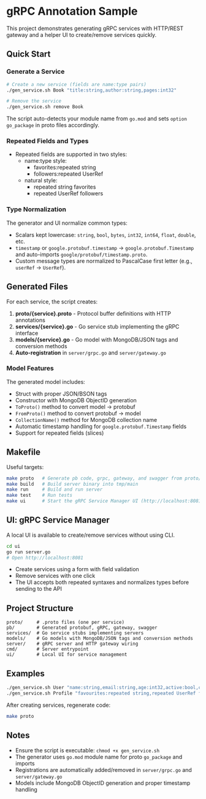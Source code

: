 # gRPC Annotation Sample

This project demonstrates generating gRPC services with HTTP/REST gateway and a helper UI to create/remove services quickly.

## Quick Start

### Generate a Service

```bash
# Create a new service (fields are name:type pairs)
./gen_service.sh Book "title:string,author:string,pages:int32"

# Remove the service
./gen_service.sh remove Book
```

The script auto-detects your module name from `go.mod` and sets `option go_package` in proto files accordingly.

### Repeated Fields and Types

- Repeated fields are supported in two styles:
  - name:type style:
    - favorites:repeated string
    - followers:repeated UserRef
  - natural style:
    - repeated string favorites
    - repeated UserRef followers

### Type Normalization

The generator and UI normalize common types:
- Scalars kept lowercase: `string`, `bool`, `bytes`, `int32`, `int64`, `float`, `double`, etc.
- `timestamp` or `google.protobuf.timestamp` → `google.protobuf.Timestamp` and auto-imports `google/protobuf/timestamp.proto`.
- Custom message types are normalized to PascalCase first letter (e.g., `userRef` → `UserRef`).

## Generated Files

For each service, the script creates:

1. **proto/{service}.proto** - Protocol buffer definitions with HTTP annotations
2. **services/{service}.go** - Go service stub implementing the gRPC interface
3. **models/{service}.go** - Go model with MongoDB/JSON tags and conversion methods
4. **Auto-registration** in `server/grpc.go` and `server/gateway.go`

### Model Features

The generated model includes:
- Struct with proper JSON/BSON tags
- Constructor with MongoDB ObjectID generation
- `ToProto()` method to convert model → protobuf
- `FromProto()` method to convert protobuf → model
- `CollectionName()` method for MongoDB collection name
- Automatic timestamp handling for `google.protobuf.Timestamp` fields
- Support for repeated fields (slices)

## Makefile

Useful targets:

```bash
make proto   # Generate pb code, grpc, gateway, and swagger from proto/
make build   # Build server binary into tmp/main
make run     # Build and run server
make test    # Run tests
make ui      # Start the gRPC Service Manager UI (http://localhost:8081)
```

## UI: gRPC Service Manager

A local UI is available to create/remove services without using CLI.

```bash
cd ui
go run server.go
# Open http://localhost:8081
```

- Create services using a form with field validation
- Remove services with one click
- The UI accepts both repeated syntaxes and normalizes types before sending to the API

## Project Structure

```
proto/     # .proto files (one per service)
pb/        # Generated protobuf, gRPC, gateway, swagger
services/  # Go service stubs implementing servers
models/    # Go models with MongoDB/JSON tags and conversion methods
server/    # gRPC server and HTTP gateway wiring
cmd/       # Server entrypoint
ui/        # Local UI for service management
```

## Examples

```bash
./gen_service.sh User "name:string,email:string,age:int32,active:bool,created_at:timestamp"
./gen_service.sh Profile "favourites:repeated string,repeated UserRef followers"
```

After creating services, regenerate code:

```bash
make proto
```

## Notes

- Ensure the script is executable: `chmod +x gen_service.sh`
- The generator uses `go.mod` module name for proto `go_package` and imports
- Registrations are automatically added/removed in `server/grpc.go` and `server/gateway.go`
- Models include MongoDB ObjectID generation and proper timestamp handling